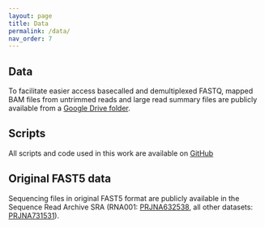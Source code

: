 ```yaml
---
layout: page
title: Data
permalink: /data/
nav_order: 7
---
```


## Data  
To facilitate easier access basecalled and demultiplexed FASTQ, mapped BAM files from untrimmed reads and large read summary files are publicly available from a [Google Drive folder](https://drive.google.com/drive/folders/1NumZwExaqJhcJ0Dzd2pf-buR77sA8cyd?usp=sharing). 

## Scripts   
All scripts and code used in this work are available on [GitHub](https://github.com/felixgrunberger/microbepore)   

## Original FAST5 data   
Sequencing files in original FAST5 format are publicly available in the Sequence Read Archive SRA (RNA001: [PRJNA632538](https://www.ncbi.nlm.nih.gov/sra/?term=PRJNA632538), all other datasets: [PRJNA731531](https://www.ncbi.nlm.nih.gov/sra/?term=PRJNA731531)). 

